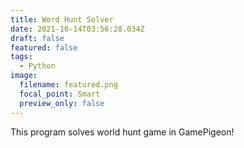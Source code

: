 ```yaml
---
title: Word Hunt Solver
date: 2021-10-14T03:56:28.034Z
draft: false
featured: false
tags:
  - Python
image:
  filename: featured.png
  focal_point: Smart
  preview_only: false
---
```

This program solves world hunt game in GamePigeon!